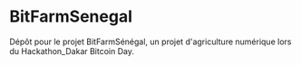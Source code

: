 # BitFarmSenegal
Dépôt pour le projet BitFarmSénégal, un projet d'agriculture numérique lors du Hackathon_Dakar Bitcoin Day.
